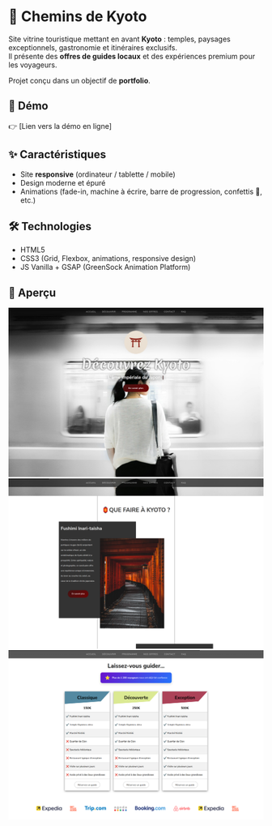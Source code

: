 # 🏮 Chemins de Kyoto

Site vitrine touristique mettant en avant **Kyoto** : temples, paysages exceptionnels, gastronomie et itinéraires exclusifs.  
Il présente des **offres de guides locaux** et des expériences premium pour les voyageurs.  

Projet conçu dans un objectif de **portfolio**.

## 🚀 Démo

👉 [Lien vers la démo en ligne]

## ✨ Caractéristiques

- Site **responsive** (ordinateur / tablette / mobile)
- Design moderne et épuré
- Animations (fade-in, machine à écrire, barre de progression, confettis 🎉, etc.)

## 🛠️ Technologies

- HTML5
- CSS3 (Grid, Flexbox, animations, responsive design)
- JS Vanilla + GSAP (GreenSock Animation Platform)


## 📸 Aperçu

![Capture d’écran accueil](docs/home-demo.png)
![Capture d’écran kyoto](docs/asym-demo.png)
![Capture d’écran tarif](docs/tarif-demo.png)

